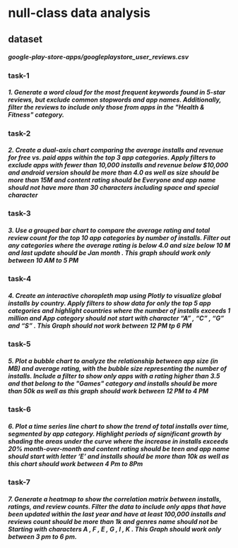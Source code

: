 # null-class data analysis

## dataset
##### google-play-store-apps/googleplaystore_user_reviews.csv

### task-1
##### 1. Generate a word cloud for the most frequent keywords found in 5-star reviews, but exclude common stopwords and app names. Additionally, filter the reviews to include only those from apps in the "Health & Fitness" category.

### task-2
##### 2. Create a dual-axis chart comparing the average installs and revenue for free vs. paid apps within the top 3 app categories. Apply filters to exclude apps with fewer than 10,000 installs and revenue below $10,000 and android version should be more than 4.0 as well as size should be more than 15M and content rating should be Everyone and app name should not have more than 30 characters including space and special character

### task-3
##### 3. Use a grouped bar chart to compare the average rating and total review count for the top 10 app categories by number of installs. Filter out any categories where the average rating is below 4.0 and size below 10 M and last update should be Jan month . This graph should work only between 10 AM to 5 PM

### task-4
##### 4. Create an interactive choropleth map using Plotly to visualize global installs by country. Apply filters to show data for only the top 5 app categories and highlight countries where the number of installs exceeds 1 million and App category should not start with character “A” , “C” , “G” and “S” . This Graph should not work between 12 PM tp 6 PM

### task-5
##### 5. Plot a bubble chart to analyze the relationship between app size (in MB) and average rating, with the bubble size representing the number of installs. Include a filter to show only apps with a rating higher than 3.5 and that belong to the "Games" category and installs should be more than 50k as well as this graph should work between 12 PM to 4 PM

### task-6
##### 6. Plot a time series line chart to show the trend of total installs over time, segmented by app category. Highlight periods of significant growth by shading the areas under the curve where the increase in installs exceeds 20% month-over-month and content rating should be teen and app name should start with letter ‘E’ and installs should be more than 10k as well as this chart should work between 4 Pm to 8Pm

### task-7
##### 7. Generate a heatmap to show the correlation matrix between installs, ratings, and review counts. Filter the data to include only apps that have been updated within the last year and have at least 100,000 installs and reviews count should be more than 1k and genres name should not be Starting with characters A , F , E , G , I , K . This Graph should work only between 3 pm to 6 pm.

